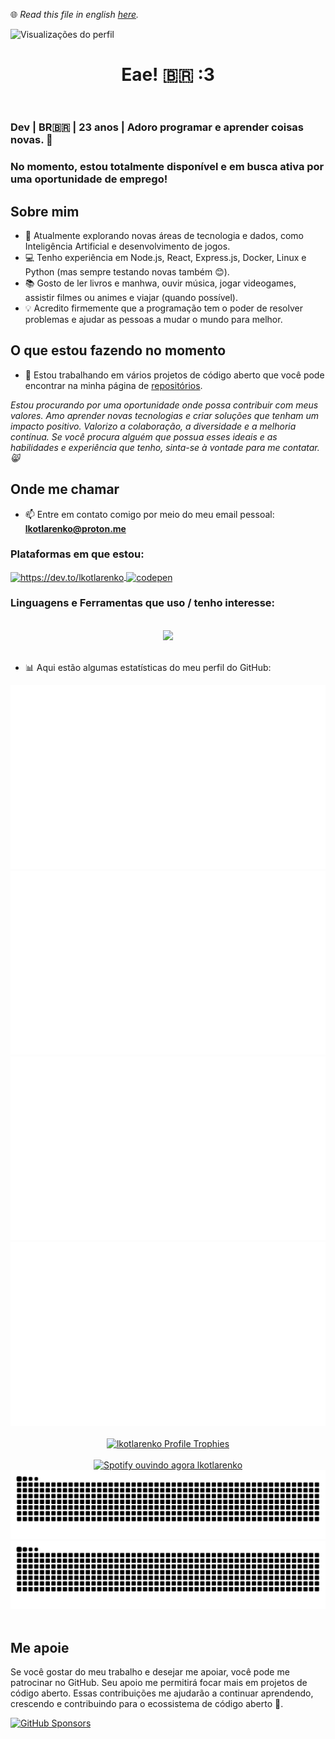 <!-- Obrigado a https://github.com/rahuldkjain/github-profile-readme-generator -->
🌐 _Read this file in english [here](https://github.com/lkotlarenko/lkotlarenko/blob/main/README.md)._

<img src="https://komarev.com/ghpvc/?username=lkotlarenko&label=Visualizações%20de%20perfil&color=218a45&style=flat" alt="Visualizações do perfil" />

<header>
  <h1 align="center">Eae! 🇧🇷 :3</h1>
</header>
<section align="left">
  
### Dev | BR🇧🇷 | 23 anos | Adoro programar e aprender coisas novas. 🚀
### No momento, estou totalmente disponível e em busca ativa por uma oportunidade de emprego!

## Sobre mim

- 🌱 Atualmente explorando novas áreas de tecnologia e dados, como Inteligência Artificial e desenvolvimento de jogos.
- 💻 Tenho experiência em Node.js, React, Express.js, Docker, Linux e Python (mas sempre testando novas também 😊).
- 📚 Gosto de ler livros e manhwa, ouvir música, jogar videogames, assistir filmes ou animes e viajar (quando possível).
- 💡 Acredito firmemente que a programação tem o poder de resolver problemas e ajudar as pessoas a mudar o mundo para melhor.

## O que estou fazendo no momento

- 🔭 Estou trabalhando em vários projetos de código aberto que você pode encontrar na minha página de [repositórios](https://github.com/lkotlarenko?tab=repositories).
<!-- - 🌟 Alguns dos meus projetos favoritos são:
  - [Projeto A](https://github.com/lkotlarenko/project-a): Uma breve descrição do que esse projeto faz
  - [Projeto B](https://github.com/lkotlarenko/project-b): Uma breve descrição do que esse projeto faz
  - [Projeto C](https://github.com/lkotlarenko/project-c): Uma breve descrição do que esse projeto faz
-->
  
*Estou procurando por uma oportunidade onde possa contribuir com meus valores. Amo aprender novas tecnologias e criar soluções que tenham um impacto positivo. Valorizo a colaboração, a diversidade e a melhoria contínua. Se você procura alguém que possua esses ideais e as habilidades e experiência que tenho, sinta-se à vontade para me contatar. 😸*

## Onde me chamar
  
  - 📫 Entre em contato comigo por meio do meu email pessoal: **lkotlarenko@proton.me**
  
  <h3>Plataformas em que estou:</h3>
  <div>
    <a href="https://dev.to/lkotlarenko">
      <img align="center" src="https://skillicons.dev/icons?i=devto" alt="https://dev.to/lkotlarenko" height="30" width="40" />
    </a>
    <a href="https://codepen.io/lkotlarenko">
      <img align="center" src="https://skillicons.dev/icons?i=codepen" alt="codepen" height="30" width="40" />
    </a>
  </div>

  <h3>Linguagens e Ferramentas que uso / tenho interesse:</h3>
  </br>
  <div align="center">
    <a href="https://skillicons.dev">
      <img src="https://skillicons.dev/icons?i=ts,js,python,nodejs,tailwind,react,vite,mysql,git,bash,linux,docker,jest,gcp" />
    </a>
  </div>
  </br>
</section>

  - 📊 Aqui estão algumas estatísticas do meu perfil do GitHub:
  
<!-- GitHub readme stats https://github.com/jstrieb/github-stats -->
  <div align="center">
    <img src="https://raw.githubusercontent.com/lkotlarenko/github-stats/master/generated/overview.svg#gh-dark-mode-only" alt="Estatísticas Gerais do GitHub"/>
     <img src="https://raw.githubusercontent.com/lkotlarenko/github-stats/master/generated/overview.svg#gh-light-mode-only" alt="Estatísticas Gerais do GitHub"/>
    <img src="https://raw.githubusercontent.com/lkotlarenko/github-stats/master/generated/languages.svg#gh-dark-mode-only" alt="Linguagens Mais Usadas"/>
     <img src="https://raw.githubusercontent.com/lkotlarenko/github-stats/master/generated/languages.svg#gh-light-mode-only" alt="Linguagens Mais Usadas"/>
  </div>
<br>

<!-- GitHub Profile Trophies https://github.com/ryo-ma/github-profile-trophy -->
<div align="center">
  <a href="https://github.com/ryo-ma/github-profile-trophy">
    <img src="https://github-profile-trophy.vercel.app/?username=lkotlarenko&theme=onestar&no-frame=true&row=2&column=3" alt="lkotlarenko Profile Trophies" />
  </a>
</div>
</br>

<!-- Spotify Now Playing Card https://github.com/novatorem/novatorem -->
<div align="center">
  <a href="https://open.spotify.com/user/lkotlarenko">
    <img src="https://spotify-now-playing-lkotlarenko.vercel.app/api/spotify?background_color=181413&border_color=ffffff)" alt="Spotify ouvindo agora lkotlarenko"/>
  </a>
</div>

<!-- Snake contributions graph https://github.com/Platane/snk -->
<div align="center">
  <img src="https://github.com/lkotlarenko/lkotlarenko/blob/output/docker/github-contribution-grid-snake-dark.svg#gh-dark-mode-only" alt="GitHub Stats Overview"/>
   <img src="https://github.com/lkotlarenko/lkotlarenko/blob/output/docker/github-contribution-grid-snake.svg#gh-light-mode-only" alt="GitHub Stats Overview"/>
</div>
<br>

## Me apoie

Se você gostar do meu trabalho e desejar me apoiar, você pode me patrocinar no GitHub. Seu apoio me permitirá focar mais em projetos de código aberto. Essas contribuições me ajudarão a continuar aprendendo, crescendo e contribuindo para o ecossistema de código aberto 💚.

[![GitHub Sponsors](https://img.shields.io/github/sponsors/lkotlarenko?style=social)](https://github.com/sponsors/lkotlarenko)
